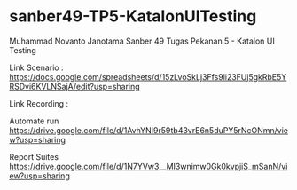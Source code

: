 # sanber49-TP5-KatalonUITesting

Muhammad Novanto Janotama
Sanber 49
Tugas Pekanan 5 - Katalon UI Testing

Link Scenario : 
https://docs.google.com/spreadsheets/d/15zLvoSkLj3Ffs9li23FUj5gkRbE5YRSDvi6KVLNSajA/edit?usp=sharing

Link Recording : 

Automate run
https://drive.google.com/file/d/1AvhYNI9r59tb43vrE6n5duPY5rNcONmn/view?usp=sharing

Report Suites
https://drive.google.com/file/d/1N7YVw3__MI3wnimw0Gk0kvpjiS_mSanN/view?usp=sharing
